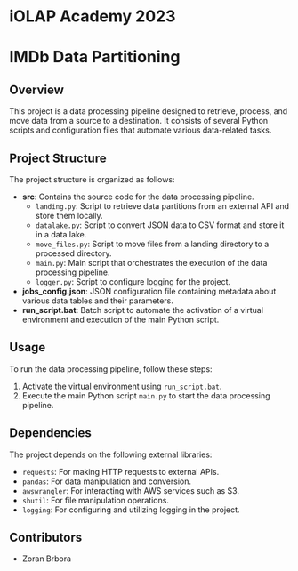 # iOLAP Academy 2023

# IMDb Data Partitioning

## Overview

This project is a data processing pipeline designed to retrieve, process, and move data from a source to a destination. It consists of several Python scripts and configuration files that automate various data-related tasks.

## Project Structure

The project structure is organized as follows:

- **src**: Contains the source code for the data processing pipeline.
  - `landing.py`: Script to retrieve data partitions from an external API and store them locally.
  - `datalake.py`: Script to convert JSON data to CSV format and store it in a data lake.
  - `move_files.py`: Script to move files from a landing directory to a processed directory.
  - `main.py`: Main script that orchestrates the execution of the data processing pipeline.
  - `logger.py`: Script to configure logging for the project.
- **jobs_config.json**: JSON configuration file containing metadata about various data tables and their parameters.
- **run_script.bat**: Batch script to automate the activation of a virtual environment and execution of the main Python script.

## Usage

To run the data processing pipeline, follow these steps:

1. Activate the virtual environment using `run_script.bat`.
2. Execute the main Python script `main.py` to start the data processing pipeline.

## Dependencies

The project depends on the following external libraries:

- `requests`: For making HTTP requests to external APIs.
- `pandas`: For data manipulation and conversion.
- `awswrangler`: For interacting with AWS services such as S3.
- `shutil`: For file manipulation operations.
- `logging`: For configuring and utilizing logging in the project.

## Contributors

- Zoran Brbora
